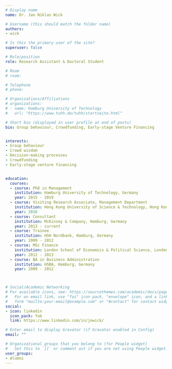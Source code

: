 ```yaml
---
# Display name
name: Dr. Jan Niklas Wick

# Username (this should match the folder name)
authors:
- wick

# Is this the primary user of the site?
superuser: false

# Role/position
role: Research Assistant & Doctoral Student

# Room
# room:

# Telephone
# phone:

# Organizations/Affiliations
# organizations:
# - name: Hamburg University of Technology
#   url: "https://www.tuhh.de/tuhh/startseite.html"

# Short bio (displayed in user profile at end of posts)
bio: Group behaviour, Crowdfunding, Early-stage Venture Financing


interests:
- Group behaviour
- Crowd wisdom
- Decision-making processes
- Crowdfunding
- Early-stage venture financing


education:
  courses:
  - course: PhD in Management
    institution: Hamburg University of Technology, Germany
    year: 2015 - 2019
  - course: Visiting Research Associate, Management Department
    institution: Hong Kong University of Science & Technology, Hong Kong
    year: 2016
  - course: Consultant
    institution: McKinsey & Company, Hamburg, Germany
    year: 2013 - current
  - course: Trainee
    institution: HSH Nordbank, Hamburg, Germany
    year: 2009 - 2012
  - course: MSc Finance
    institution: London School of Economics & Political Science, London, UK
    year: 2012 - 2013
  - course: BA in Business Administration
    institution: HSBA, Hamburg, Germany
    year: 2009 - 2012



# Social/Academic Networking
# For available icons, see: https://sourcethemes.com/academic/docs/page-builder/#icons
#   For an email link, use "fas" icon pack, "envelope" icon, and a link in the
#   form "mailto:your-email@example.com" or "#contact" for contact widget.
social:
- icon: linkedin
  icon_pack: fab
  link: https://www.linkedin.com/in/jnwick/

# Enter email to display Gravatar (if Gravatar enabled in Config)
email: ""

# Organizational groups that you belong to (for People widget)
#   Set this to `[]` or comment out if you are not using People widget.
user_groups:
- Alumni
---
```


